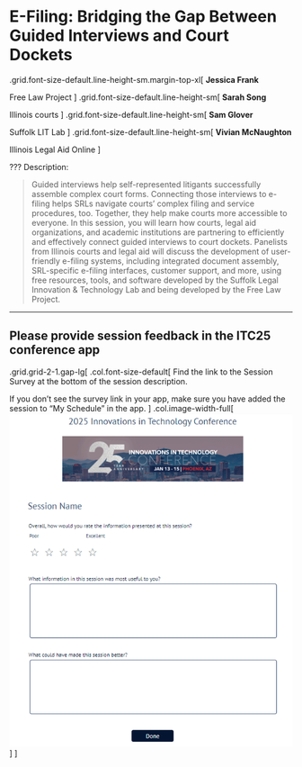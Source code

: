 # E-Filing: Bridging the Gap Between Guided Interviews and Court Dockets

.grid.font-size-default.line-height-sm.margin-top-xl[
  **Jessica Frank**

  Free Law Project
]
.grid.font-size-default.line-height-sm[
  **Sarah Song**
  
  Illinois courts
]
.grid.font-size-default.line-height-sm[
  **Sam Glover**
  
  Suffolk LIT Lab
]
.grid.font-size-default.line-height-sm[
  **Vivian McNaughton**
  
  Illinois Legal Aid Online
]



???
Description:

> Guided interviews help self-represented litigants successfully assemble complex court forms. Connecting those interviews to e-filing helps SRLs navigate courts’ complex filing and service procedures, too. Together, they help make courts more accessible to everyone. In this session, you will learn how courts, legal aid organizations, and academic institutions are partnering to efficiently and effectively connect guided interviews to court dockets. Panelists from Illinois courts and legal aid will discuss the development of user-friendly e-filing systems, including integrated document assembly, SRL-specific e-filing interfaces, customer support, and more, using free resources, tools, and software developed by the Suffolk Legal Innovation & Technology Lab and being developed by the Free Law Project.

---

## Please provide session feedback in the ITC25 conference app

.grid.grid-2-1.gap-lg[
  .col.font-size-default[
  Find the link to the Session Survey at the bottom of the session description.

  If you don’t see the survey link in your app, make sure you have added the session to “My Schedule” in the app.
  ]
  .col.image-width-full[
    ![ITC25 feedback form](assets/itc25-feedback-form.png)
  ]
]